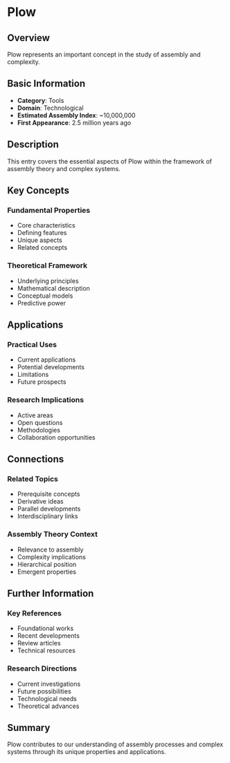 # Plow

## Overview

Plow represents an important concept in the study of assembly and complexity.

## Basic Information

- **Category**: Tools
- **Domain**: Technological
- **Estimated Assembly Index**: ~10,000,000
- **First Appearance**: 2.5 million years ago

## Description

This entry covers the essential aspects of Plow within the framework of assembly theory and complex systems.

## Key Concepts

### Fundamental Properties
- Core characteristics
- Defining features
- Unique aspects
- Related concepts

### Theoretical Framework
- Underlying principles
- Mathematical description
- Conceptual models
- Predictive power

## Applications

### Practical Uses
- Current applications
- Potential developments
- Limitations
- Future prospects

### Research Implications
- Active areas
- Open questions
- Methodologies
- Collaboration opportunities

## Connections

### Related Topics
- Prerequisite concepts
- Derivative ideas
- Parallel developments
- Interdisciplinary links

### Assembly Theory Context
- Relevance to assembly
- Complexity implications
- Hierarchical position
- Emergent properties

## Further Information

### Key References
- Foundational works
- Recent developments
- Review articles
- Technical resources

### Research Directions
- Current investigations
- Future possibilities
- Technological needs
- Theoretical advances

## Summary

Plow contributes to our understanding of assembly processes and complex systems through its unique properties and applications.
